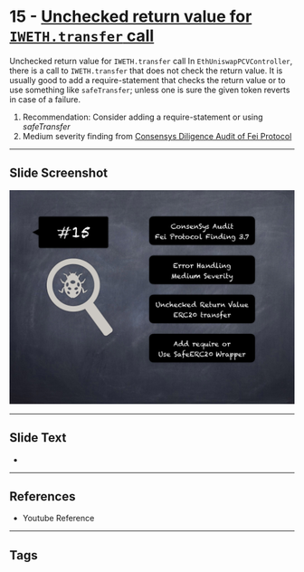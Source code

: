 
# 15 - [Unchecked return value for `IWETH.transfer` call](./Unchecked%20return%20value%20for%20`IWETH.transfer`%20call.md)

Unchecked return value for `IWETH.transfer` call In `EthUniswapPCVController`, there is a call to `IWETH.transfer` that does not check the return value. It is usually good to add a require-statement that checks the return value or to use something like `safeTransfer`; unless one is sure the given token reverts in case of a failure.


1. Recommendation: Consider adding a require-statement or using _safeTransfer_
2. Medium severity finding from [Consensys Diligence Audit of Fei Protocol](https://consensys.net/diligence/audits/2021/01/fei-protocol/#unchecked-return-value-for-iweth-transfer-call)


___
## Slide Screenshot
![015.png](../../images/7.%20Audit%20Findings%20101/015.png)
___
## Slide Text
- 
___
## References
- Youtube Reference
___
## Tags
